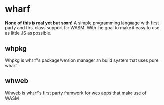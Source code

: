 # wharf
**None of this is real yet but soon!**
A simple programming language with first party and first class support for WASM.
With the goal to make it easy to use as little JS as possible.

## whpkg 
Whpkg is wharf's package/version manager an bulid system that uses pure wharf
## whweb 
Whweb is wharf's first party framwork for web apps that make use of WASM 
